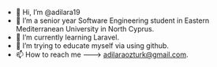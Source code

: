 - 👋 Hi, I’m @adilara19
- 👀 I’m a senior year Software Engineering student in Eastern Mediterranean University in North Cyprus.
- 🌱 I’m currently learning Laravel.
- 💞️ I’m trying to educate myself via using github.
- 📫 How to reach me ---> adilaraozturk@gmail.com.

<!---
adilara19/adilara19 is a ✨ special ✨ repository because its `README.md` (this file) appears on your GitHub profile.
You can click the Preview link to take a look at your changes.
--->
